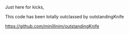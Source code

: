 Just here for kicks,

This code has been totally outclassed by outstandingKnife

https://github.com/minillinim/outstandingKnife
